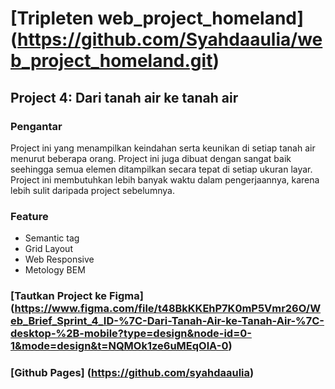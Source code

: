 # [Tripleten web_project_homeland] (https://github.com/Syahdaaulia/web_project_homeland.git)
## Project 4: Dari tanah air ke tanah air

### Pengantar
Project ini yang menampilkan keindahan serta keunikan di setiap tanah air menurut beberapa orang. Project ini juga dibuat dengan sangat baik seehingga semua elemen ditampilkan secara tepat di setiap ukuran layar. Project ini membutuhkan lebih banyak waktu dalam pengerjaannya, karena lebih sulit daripada project sebelumnya.

### Feature
* Semantic tag
* Grid Layout
* Web Responsive
* Metology BEM

### [Tautkan Project ke Figma] (https://www.figma.com/file/t48BkKKEhP7K0mP5Vmr26O/Web_Brief_Sprint_4_ID-%7C-Dari-Tanah-Air-ke-Tanah-Air-%7C-desktop-%2B-mobile?type=design&node-id=0-1&mode=design&t=NQMOk1ze6uMEqOlA-0)

### [Github Pages] (https://github.com/syahdaaulia)